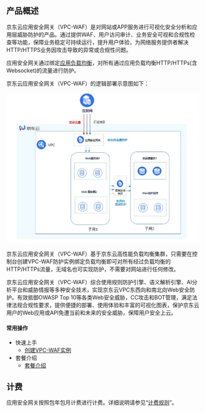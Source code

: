 ## 产品概述 

京东云应用安全网关（VPC-WAF）是对网站或APP服务进行可视化安全分析和应用层威胁防护的产品。通过提供WAF、用户访问审计、业务安全可视和合规性检查等功能，保障业务稳定可持续运行，提升用户体验，为网络服务提供者解决HTTP/HTTPS业务因攻击导致的异常或合规性问题。

应用安全网关通过绑定[应用负载均衡](https://docs.jdcloud.com/cn/application-load-balancer/product-overview)，对所有通过应用负载均衡HTTP/HTTPs(含Websocket)的流量进行防护。

京东云应用安全网关（VPC-WAF）的逻辑部署示意图如下：

 ![](../../../../image/AppliAcation-Security-Gateway/01-overview.png)

京东云应用安全网关（VPC-WAF）基于京东云高性能负载均衡集群，只需要在控制台创建VPC-WAF防护实例绑定负载均衡即可对所有经过负载均衡的HTTP/HTTPs流量，无域名也可实现防护，不需要对网站进行任何修改。

京东云应用安全网关（VPC-WAF）综合使用规则防护引擎、语义解析引擎、AI分析平台和威胁情报等多种安全技术，实现京东云VPC东西向和南北向Web安全防护。有效抵御OWASP Top 10等各类Web安全威胁，CC攻击和BOT管理，满足法律法规合规性要求，提供便捷的部署、使用体验和丰富的可视化图表，保护京东云用户的Web应用或API免遭当前和未来的安全威胁，保障用户安全上云。

#### 常用操作

- 快速上手
  - [创建VPC-WAF实例](../Operation-Guide/Instance-Management/Create-Application-Security-Gateway.md)
- 套餐介绍
  - [套餐介绍](../Introduction/Specifications.md)

## 计费

应用安全网关按照包年包月计费进行计费。详细说明请参见“[计费规则](../Pricing/Billing-Rules.md)”。
